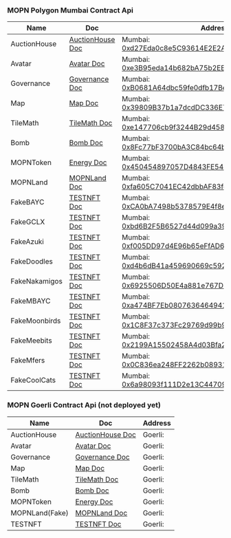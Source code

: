 ### MOPN Polygon Mumbai Contract Api

| Name          | Doc                                 | Address                                                                                                                                 |
| ------------- | ----------------------------------- | --------------------------------------------------------------------------------------------------------------------------------------- |
| AuctionHouse  | [AuctionHouse Doc](AuctionHouse.md) | Mumbai: [0xd27Eda0c8e5C93614E2E2A8cF41D6f5d4956A713](https://mumbai.polygonscan.com/address/0xd27Eda0c8e5C93614E2E2A8cF41D6f5d4956A713) |
| Avatar        | [Avatar Doc](Avatar.md)             | Mumbai: [0xe3B95eda14b682bA75b2EE2dd688E6eed4dD3DAB](https://mumbai.polygonscan.com/address/0xe3B95eda14b682bA75b2EE2dd688E6eed4dD3DAB) |
| Governance    | [Governance Doc](Governance.md)     | Mumbai: [0xB0681A64dbc59fe0dfb17BeC0b5D6d7Bf6B79B59](https://mumbai.polygonscan.com/address/0xB0681A64dbc59fe0dfb17BeC0b5D6d7Bf6B79B59) |
| Map           | [Map Doc](Map.md)                   | Mumbai: [0x39809B37b1a7dcdDC336E75b29E5C31810E11C95](https://mumbai.polygonscan.com/address/0x39809B37b1a7dcdDC336E75b29E5C31810E11C95) |
| TileMath      | [TileMath Doc](TileMath.md)         | Mumbai: [0xe147706cb9f3244B29d458f47fB62bF7db544C33](https://mumbai.polygonscan.com/address/0xe147706cb9f3244B29d458f47fB62bF7db544C33) |
| Bomb          | [Bomb Doc](Bomb.md)                 | Mumbai: [0x8Fc77bF3700bA3C84bc64bF393e40BabCa8679b9](https://mumbai.polygonscan.com/address/0x8Fc77bF3700bA3C84bc64bF393e40BabCa8679b9) |
| MOPNToken     | [Energy Doc](MOPNToken.md)          | Mumbai: [0x450454897057D4843FE5424E0A41E9cf6f67ef54](https://mumbai.polygonscan.com/address/0x450454897057D4843FE5424E0A41E9cf6f67ef54) |
| MOPNLand      | [MOPNLand Doc](MOPNLand.md)         | Mumbai: [0xfa605C7041EC42dbbAF83fd9C160AF14Bc566107](https://mumbai.polygonscan.com/address/0xfa605C7041EC42dbbAF83fd9C160AF14Bc566107) |
| FakeBAYC      | [TESTNFT Doc](TESTNFT.md)           | Mumbai: [0xCA0bA7498b5378579E4f8ec744205E83B8a5095c](https://mumbai.polygonscan.com/address/0xCA0bA7498b5378579E4f8ec744205E83B8a5095c) |
| FakeGCLX      | [TESTNFT Doc](TESTNFT.md)           | Mumbai: [0xbd6B2F5B6527d44d099a39bd575314482cDFB195](https://mumbai.polygonscan.com/address/0xbd6B2F5B6527d44d099a39bd575314482cDFB195) |
| FakeAzuki     | [TESTNFT Doc](TESTNFT.md)           | Mumbai: [0xf005DD97d4E96b65eFfAD658F2A40D2e5f425D43](https://mumbai.polygonscan.com/address/0xf005DD97d4E96b65eFfAD658F2A40D2e5f425D43) |
| FakeDoodles   | [TESTNFT Doc](TESTNFT.md)           | Mumbai: [0xd4b6dB41a459690669c5926599029522E8045283](https://mumbai.polygonscan.com/address/0xd4b6dB41a459690669c5926599029522E8045283) |
| FakeNakamigos | [TESTNFT Doc](TESTNFT.md)           | Mumbai: [0x6925506D50E4a881e767D2495775D7b4854c811b](https://mumbai.polygonscan.com/address/0x6925506D50E4a881e767D2495775D7b4854c811b) |
| FakeMBAYC     | [TESTNFT Doc](TESTNFT.md)           | Mumbai: [0xa474BF7Eb080763646494109c2AF0ad224D789bb](https://mumbai.polygonscan.com/address/0xa474BF7Eb080763646494109c2AF0ad224D789bb) |
| FakeMoonbirds | [TESTNFT Doc](TESTNFT.md)           | Mumbai: [0x1C8F37c373Fc29769d99b90223f342f15b6e3493](https://mumbai.polygonscan.com/address/0x1C8F37c373Fc29769d99b90223f342f15b6e3493) |
| FakeMeebits   | [TESTNFT Doc](TESTNFT.md)           | Mumbai: [0x2199A15502458A4d03Bfa209608f9b7FB499617f](https://mumbai.polygonscan.com/address/0x2199A15502458A4d03Bfa209608f9b7FB499617f) |
| FakeMfers     | [TESTNFT Doc](TESTNFT.md)           | Mumbai: [0x0C836ea248FF2262b08931ACCA10e9ac49D33459](https://mumbai.polygonscan.com/address/0x0C836ea248FF2262b08931ACCA10e9ac49D33459) |
| FakeCoolCats  | [TESTNFT Doc](TESTNFT.md)           | Mumbai: [0x6a98093f111D2e13C44709AB0A308Acd7CdB3D79](https://mumbai.polygonscan.com/address/0x6a98093f111D2e13C44709AB0A308Acd7CdB3D79) |

### MOPN Goerli Contract Api (not deployed yet)

| Name           | Doc                                 | Address |
| -------------- | ----------------------------------- | ------- |
| AuctionHouse   | [AuctionHouse Doc](AuctionHouse.md) | Goerli: |
| Avatar         | [Avatar Doc](Avatar.md)             | Goerli: |
| Governance     | [Governance Doc](Governance.md)     | Goerli: |
| Map            | [Map Doc](Map.md)                   | Goerli: |
| TileMath       | [TileMath Doc](TileMath.md)         | Goerli: |
| Bomb           | [Bomb Doc](Bomb.md)                 | Goerli: |
| MOPNToken      | [Energy Doc](MOPNToken.md)          | Goerli: |
| MOPNLand(Fake) | [MOPNLand Doc](MOPNLand.md)         | Goerli: |
| TESTNFT        | [TESTNFT Doc](TESTNFT.md)           | Goerli: |
